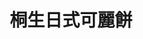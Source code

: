 ---
title: "桐生日式可麗餅"
description: "桐生日式可麗餅"
layout: shop
keywords:
  - 美食競賽
  - 台灣美食
  - 美食精選
datePublished: "2025-06-30"
dateModified: "2025-07-05"
city: "台中市"
district: "北區"
address: "台中市北區一中街179巷1號"
phone: "0422252665"
geo: "24.151964710260586, 120.68604025849613"
google_map: "https://maps.app.goo.gl/z1LyQ2dEUJ4BTfWt9"
footinder: "https://footinder.com.tw/%E5%8F%B0%E4%B8%AD%E5%B8%82%E5%8C%97%E5%8D%80/137870/"
official: "https://www.kiryucrepe.com/"
award:
  - name: "夜市王"
    year: "2024"
    entries:
      - nightMarket: "一中街夜市"
        food_type: "新創料理"
        rank: "第四名"

---